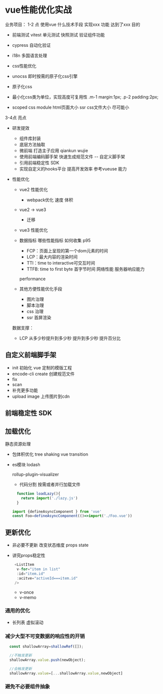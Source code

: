 # vue性能优化实战

业务项目：
1-2 点 使用vue 什么技术手段 实现xxx 功能 达到了xxx 目的

- 前端测试 vitest 单元测试 快照测试 验证组件功能
- cypress 自动化验证
- i18n 多国语言处理
- css性能优化
  
 -  unocss
    即时按需的原子化css引擎   
   - 原子化css
   - 最小化css类为单位，实现高度可复用性
      .m-1 margin:1px; 
      .p-2 padding:2px;
   - scoped css module 
      html页面大小 ssr
      css文件大小 尽可能小


3-4点 亮点

- 研发提效
  - 组件库封装
  - 底层方法抽取
  - 微前端 打造主子应用 qiankun wujie
  - 使用前端编码脚手架 快速生成规范文件 -- 自定义脚手架
  - 引用前端稳定性 SDK
  - 实现自定义的hooks平台 提高开发效率 参考vueuse 能力

  
- 性能优化
  - vue2 性能优化 
    - webpack优化 速度 体积
  -  vue2 -> vue3
      -  迁移 
  -  vue3 性能优化
    - 数据指标 哪些性能指标 如何收集 p95

      - FCP：页面上呈现的第一个dom元素的时间 
      - LCP：最大内容的渲染时间
      - TTI：time to interactive可交互时间
      - TTFB: time to first byte 首字节时间 网络性能 服务器响应能力
  
      performance

    - 其他方便性能优化手段
      - 图片治理
      - 脚本治理
      - css 治理
      - ssr 首屏渲染
    
    数据支撑：
    - LCP 从多少秒提升到多少秒 提升到多少秒 提升百分比

## 自定义前端脚手架
- init 初始化 vue 定制的模版工程
- encode-cli create 创建规范文件
- fix
- scan
- 补充更多功能
- upload image 上传图片到cdn


## 前端稳定性 SDK

## 加载优化
静态资源处理
- 包体积优化 tree shaking
  vue transition
- es模块
  lodash

  rollup-plugin-visualizer

  - 代码分割
  按需或者并行加载文件
  ```js
    function loadLazy(){
      return import('./lazy.js')
    }
  ```    

  ```js
  import {defineAsyncComponent } from 'vue'
  const Foo=defineAsyncComponent(()=>import('./Foo.vue'))
  ```

## 更新优化
- 非必要不更新
 改变状态维度 props state

- 讲究props稳定性
  ```js
   <ListItem
    v-for="item in list"
    :id="item.id"
    :acitve="activeId===item.id"
   />
  ```

  - v-once
  - v-memo

### 通用的优化
- 长列表
  虚拟滚动

### 减少大型不可变数据的响应性的开销
```js
  const shallowArray=shallowRef([]);

  //不触发更新
  shallowArray.value.push(newObject);

  //会触发更新
  shallowArray.value=[...shallowArray.value,newObject]
```

### 避免不必要组件抽象